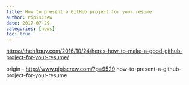 ```yaml
---
title: How to present a GitHub project for your resume
author: PipisCrew
date: 2017-07-29
categories: [news]
toc: true
---
```


https://thehftguy.com/2016/10/24/heres-how-to-make-a-good-github-project-for-your-resume/

origin - http://www.pipiscrew.com/?p=9529 how-to-present-a-github-project-for-your-resume